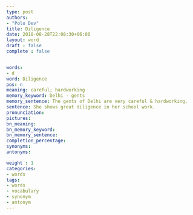 ```yaml
---
type: post
authors:
- "Polo Dev"
title: Diligence
date: 2018-08-28T22:08:30+06:00
layout: word
draft : false
complete : false


words:
- d
word: Diligence
pos: n
meaning: careful; hardworking
memory_keyword: Delhi - gents
memory_sentence: The gents of Delhi are very careful & hardworking.
sentence: She shows great diligence in her school work.
pronunciation:
pictures:
bn_meaning:
bn_memory_keyword:
bn_memory_sentence:
completion_percentage:
synonyms:
antonyms:

weight : 1
categories:
- words
tags:
- words
- vocabulary
- synonym
- antonym
---
```

